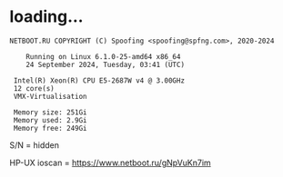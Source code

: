 # loading...
```
NETBOOT.RU COPYRIGHT (C) Spoofing <spoofing@spfng.com>, 2020-2024

	Running on Linux 6.1.0-25-amd64 x86_64
	24 September 2024, Tuesday, 03:41 (UTC)

 Intel(R) Xeon(R) CPU E5-2687W v4 @ 3.00GHz
 12 core(s)
 VMX-Virtualisation

 Memory size: 251Gi
 Memory used: 2.9Gi
 Memory free: 249Gi
```
S/N = hidden

HP-UX ioscan = https://www.netboot.ru/gNpVuKn7im
